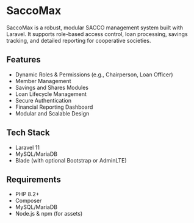 # SaccoMax

SaccoMax is a robust, modular SACCO management system built with Laravel. It supports role-based access control, loan processing, savings tracking, and detailed reporting for cooperative societies.

## Features

- Dynamic Roles & Permissions (e.g., Chairperson, Loan Officer)
- Member Management
- Savings and Shares Modules
- Loan Lifecycle Management
- Secure Authentication
- Financial Reporting Dashboard
- Modular and Scalable Design

## Tech Stack

- Laravel 11
- MySQL/MariaDB
- Blade (with optional Bootstrap or AdminLTE)

## Requirements

- PHP 8.2+
- Composer
- MySQL/MariaDB
- Node.js & npm (for assets)
